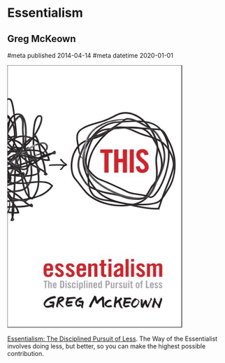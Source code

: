 # Essentialism
## Greg McKeown
#meta published 2014-04-14
#meta datetime 2020-01-01

![Essentialism: The Disciplined Pursuit of Less](covers/essentialism.jpg)

[Essentialism: The Disciplined Pursuit of Less](https://gregmckeown.com/books/essentialism/).
The Way of the Essentialist involves doing less, but better, so you
can make the highest possible contribution.